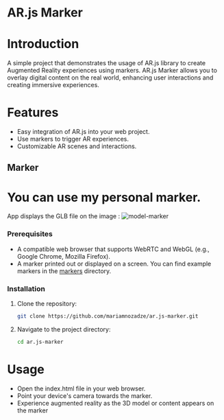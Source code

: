 # AR.js Marker

# Introduction
A simple project that demonstrates the usage of AR.js library to create Augmented Reality experiences using markers.
AR.js Marker allows you to overlay digital content on the real world, enhancing user interactions and creating immersive experiences.

# Features
* Easy integration of AR.js into your web project.
* Use markers to trigger AR experiences.
* Customizable AR scenes and interactions.

## Marker
# You can use my personal marker.
App displays the GLB file on the image :
![model-marker](https://github.com/mariamnozadze/ar.js-marker/assets/75265035/e58d68ce-0488-4cfd-b3cb-4aa73ec6044e)


### Prerequisites

- A compatible web browser that supports WebRTC and WebGL (e.g., Google Chrome, Mozilla Firefox).
- A marker printed out or displayed on a screen. You can find example markers in the [markers](./markers) directory.

### Installation

1. Clone the repository:
   ```bash
   git clone https://github.com/mariamnozadze/ar.js-marker.git

2. Navigate to the project directory:
   ```bash
   cd ar.js-marker

# Usage
* Open the index.html file in your web browser.
* Point your device's camera towards the marker.
* Experience augmented reality as the 3D model or content appears on the marker


